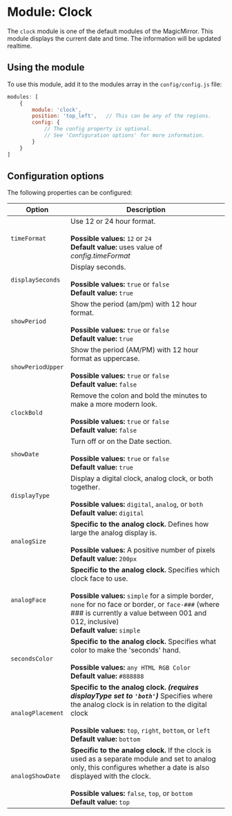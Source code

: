 # Module: Clock
The `clock` module is one of the default modules of the MagicMirror.
This module displays the current date and time. The information will be updated realtime.

## Using the module

To use this module, add it to the modules array in the `config/config.js` file:
````javascript
modules: [
	{
		module: 'clock',
		position: 'top_left',	// This can be any of the regions.
		config: {
			// The config property is optional.
			// See 'Configuration options' for more information.
		}
	}
]
````

## Configuration options

The following properties can be configured:

<table width="100%">
	<!-- why, markdown... -->
	<thead>
		<tr>
			<th>Option</th>
			<th width="100%">Description</th>
		</tr>
	<thead>
	<tbody>
		<tr>
			<td><code>timeFormat</code></td>
			<td>Use 12 or 24 hour format.<br>
				<br><b>Possible values:</b> <code>12</code> or <code>24</code>
				<br><b>Default value:</b> uses value of <i>config.timeFormat</i>
			</td>
		</tr>
		<tr>
			<td><code>displaySeconds</code></td>
			<td>Display seconds.<br>
				<br><b>Possible values:</b> <code>true</code> or <code>false</code>
				<br><b>Default value:</b> <code>true</code>
			</td>
		</tr>
		<tr>
			<td><code>showPeriod</code></td>
			<td>Show the period (am/pm) with 12 hour format.<br>
				<br><b>Possible values:</b> <code>true</code> or <code>false</code>
				<br><b>Default value:</b> <code>true</code>
			</td>
		</tr>
		<tr>
			<td><code>showPeriodUpper</code></td>
			<td>Show the period (AM/PM) with 12 hour format as uppercase.<br>
				<br><b>Possible values:</b> <code>true</code> or <code>false</code>
				<br><b>Default value:</b> <code>false</code>
			</td>
		</tr>
		<tr>
			<td><code>clockBold</code></td>
			<td>Remove the colon and bold the minutes to make a more modern look.<br>
				<br><b>Possible values:</b> <code>true</code> or <code>false</code>
				<br><b>Default value:</b> <code>false</code>
			</td>
		</tr>
		<tr>
			<td><code>showDate</code></td>
			<td>Turn off or on the Date section.<br>
				<br><b>Possible values:</b> <code>true</code> or <code>false</code>
				<br><b>Default value:</b> <code>true</code>
			</td>
		</tr>
		<tr>
			<td><code>displayType</code></td>
			<td>Display a digital clock, analog clock, or both together.<br>
				<br><b>Possible values:</b> <code>digital</code>, <code>analog</code>, or <code>both</code>
				<br><b>Default value:</b> <code>digital</code>
			</td>
		</tr>
		<tr>
			<td><code>analogSize</code></td>
			<td><strong>Specific to the analog clock.</strong> Defines how large the analog display is.<br>
				<br><b>Possible values:</b> A positive number of pixels</code>
				<br><b>Default value:</b> <code>200px</code>
			</td>
		</tr>
		<tr>
			<td><code>analogFace</code></td>
			<td><strong>Specific to the analog clock.</strong> Specifies which clock face to use.<br>
				<br><b>Possible values:</b> <code>simple</code> for a simple border, <code>none</code> for no face or border, or <code>face-###</code> (where ### is currently a value between 001 and 012, inclusive)
				<br><b>Default value:</b> <code>simple</code>
			</td>
		</tr>
		<tr>
			<td><code>secondsColor</code></td>
			<td><strong>Specific to the analog clock.</strong> Specifies what color to make the 'seconds' hand.<br>
				<br><b>Possible values:</b> <code>any HTML RGB Color</code>
				<br><b>Default value:</b> <code>#888888</code>
			</td>
		</tr>
		<tr>
			<td><code>analogPlacement</code></td>
			<td><strong>Specific to the analog clock. <em>(requires displayType set to <code>'both'</code>)</em></strong> Specifies where the analog clock is in relation to the digital clock<br>
				<br><b>Possible values:</b> <code>top</code>, <code>right</code>, <code>bottom</code>, or <code>left</code>
				<br><b>Default value:</b> <code>bottom</code>
			</td>
		</tr>
		<tr>
			<td><code>analogShowDate</code></td>
			<td><strong>Specific to the analog clock.</strong> If the clock is used as a separate module and set to analog only, this configures whether a date is also displayed with the clock.<br>
				<br><b>Possible values:</b> <code>false</code>, <code>top</code>, or <code>bottom</code>
				<br><b>Default value:</b> <code>top</code>
			</td>
		</tr>
	</tbody>
</table>